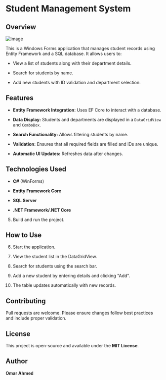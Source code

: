 # Student Management System

## Overview
![image](https://github.com/user-attachments/assets/51d926f1-947e-4ac0-96f4-d78345d8492c)

This is a Windows Forms application that manages student records using Entity Framework and a SQL database. It allows users to:

- View a list of students along with their department details.
    
- Search for students by name.
    
- Add new students with ID validation and department selection.
    

## Features

- **Entity Framework Integration:** Uses EF Core to interact with a database.
    
- **Data Display:** Students and departments are displayed in a `DataGridView` and `ComboBox`.
    
- **Search Functionality:** Allows filtering students by name.
    
- **Validation:** Ensures that all required fields are filled and IDs are unique.
    
- **Automatic UI Updates:** Refreshes data after changes.
    

## Technologies Used

- **C#** (WinForms)
    
- **Entity Framework Core**
    
- **SQL Server**
    
- **.NET Framework/.NET Core**
    

5. Build and run the project.
    

## How to Use

6. Start the application.
    
7. View the student list in the DataGridView.
    
8. Search for students using the search bar.
    
9. Add a new student by entering details and clicking "Add".
    
10. The table updates automatically with new records.
    

## Contributing

Pull requests are welcome. Please ensure changes follow best practices and include proper validation.

## License

This project is open-source and available under the **MIT License**.

## Author

**Omar Ahmed**
